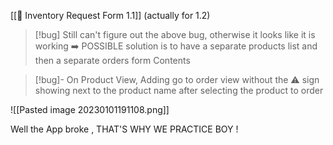 [[📲 Inventory Request Form 1.1]]
(actually for 1.2)

> [!bug] Still can't figure out the above bug, otherwise it looks like it is working ➡️ POSSIBLE solution is to have a separate products list and then a separate orders form
> Contents

> [!bug]- On Product View, Adding go to order view without the ⚠️ sign showing next  to the product name after selecting the product to order 
> 
![[Pasted image 20230101191108.png]]

Well the App broke , THAT'S WHY WE PRACTICE BOY !

